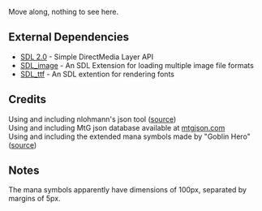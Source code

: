 Move along, nothing to see here.

## External Dependencies

* [SDL 2.0](http://www.libsdl.org/) - Simple DirectMedia Layer API
* [SDL_image](https://www.libsdl.org/projects/SDL_image/) - An SDL Extension for loading multiple image file formats
* [SDL_ttf](https://www.libsdl.org/projects/SDL_ttf/) - An SDL extention for rendering fonts

## Credits

Using and including nlohmann's json tool ([source](https://github.com/nlohmann/json))  
Using and including MtG json database available at [mtgjson.com](http://mtgjson.com/)  
Using and including the extended mana symbols made by "Goblin Hero" ([source](http://www.slightlymagic.net/forum/viewtopic.php?t=4430))  

## Notes

The mana symbols apparently have dimensions of 100px, separated by margins of 5px.  